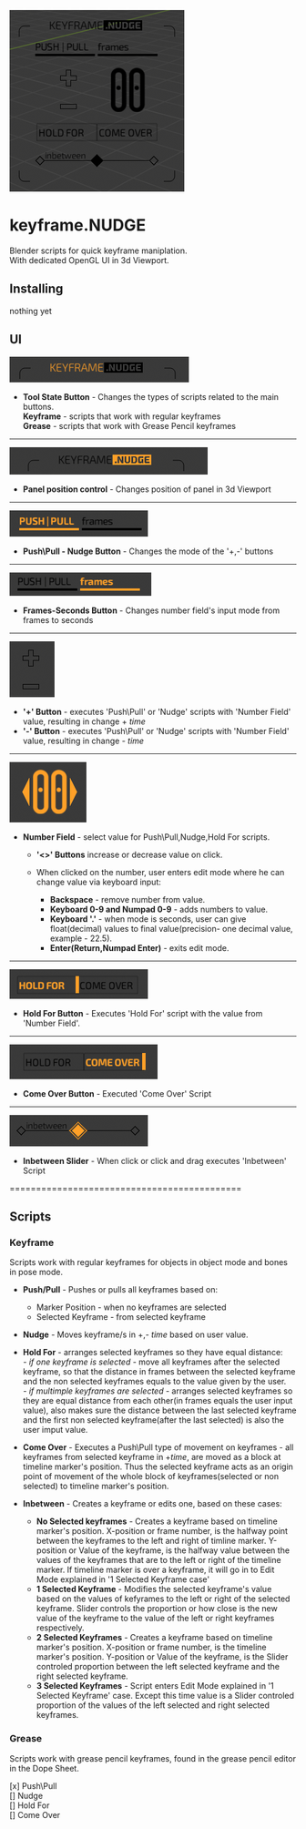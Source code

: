 ![header](imgs/Main.png)
# keyframe.NUDGE
Blender scripts for quick keyframe maniplation.  
With dedicated OpenGL UI in 3d Viewport.
## Installing
nothing yet

## UI
![State Button](imgs/Panel_Mode.png)
* __Tool State Button__ - Changes the types of scripts related to the main buttons.  
__Keyframe__ - scripts that work with regular keyframes  
__Grease__ - scripts that work with Grease Pencil keyframes  
---------  

![Position Control](imgs/Translate_Panel.png)
* __Panel position control__ - Changes position of panel in 3d Viewport  
----------  

![Push Pull](imgs/Push-PullButton.png)
* __Push\Pull - Nudge Button__ - Changes the mode of the '+,-' buttons  
----------

![Frames-Seconds](imgs/Frames-Seconds_button.png)
* __Frames-Seconds Button__ - Changes number field's input mode from frames to seconds  
 ---------

![Plus Minus Button](imgs/Plus-Minus_buttons.png)
* __'+' Button__ - executes 'Push\Pull' or 'Nudge' scripts with 'Number Field' value, resulting in change + _time_
* __'-' Button__ - executes 'Push\Pull' or 'Nudge' scripts with 'Number Field' value, resulting in change - _time_  
--------

![Number Field](imgs/Value_Input_Field.png)
* __Number Field__ - select value for Push\Pull,Nudge,Hold For scripts.  
    * __'<>' Buttons__ increase or decrease value on click.  

    * When clicked on the number, user enters edit mode where he can change value via keyboard input:
        * __Backspace__ - remove number from value.
        * __Keyboard 0-9 and Numpad 0-9__ - adds numbers to value.
        * __Keyboard '.'__ - when mode is seconds, user can give float(decimal) values to final value(precision- one decimal value, example - 22.5).
        * __Enter(Return,Numpad Enter)__ - exits edit mode.  
---------

![Hold For Button](imgs/Hold_For-Button.png)
* __Hold For Button__ - Executes 'Hold For' script with the value from 'Number Field'.  
--------

![Come_Over Button](imgs/ComeOver_Button.png)
* __Come Over Button__ - Executed 'Come Over' Script  
-------

![Inbetween Slider](imgs/Inbetween_Slider.png)
* __Inbetween Slider__ - When click or click and drag executes 'Inbetween' Script

============================================
## Scripts
### Keyframe
Scripts work with regular keyframes for objects in object mode and bones in pose mode.
* **Push/Pull** - Pushes or pulls all keyframes based on:
    * Marker Position - when no keyframes are selected
    * Selected Keyframe - from selected keyframe
* **Nudge** - Moves keyframe/s in +,- _time_ based on user value.

* **Hold For** - arranges selected keyframes so they have equal distance:  
    _- if one keyframe is selected_ - move all keyframes after the selected keyframe, so that the distance in frames between the selected keyframe and the non selected keyframes equals to the value given by the user.  
    _- if multimple keyframes are selected_ - arranges selected keyframes so they are equal distance from each other(in frames equals the user input value), also makes sure the distance between the last selected keyframe and the first non selected keyframe(after the last selected) is also the user imput value.
* **Come Over** - Executes a Push\Pull type of movement on keyframes - all keyframes from selected keyframe in +_time_, are moved as a block at timeline marker's position. Thus the selected keyframe acts as an origin point of movement of the whole block of keyframes(selected or non selected) to timeline marker's position.

* **Inbetween** - Creates a keyframe or edits one, based on these cases:
    * **No Selected keyframes** - Creates a keyframe based on timeline marker's position. X-position or frame number, is the halfway point between the keyframes to the left and right of timline marker. Y-position or Value of the keyframe, is the halfway value between the values of the keyframes that are to the left or right of the timeline marker. If timeline marker is over a keyframe, it will go in to Edit Mode explained in '1 Selected Keyframe case' 
    * **1 Selected Keyframe** -  Modifies the selected keyframe's value based on the values of kefyrames to the left or right of the selected keyframe. Slider controls the proportion or how close is the new value of the keyframe to the value of the left or right keyframes respectively.
    * **2 Selected Keyframes** - Creates a keyframe based on timeline marker's position. X-position or frame number, is the timeline marker's position. Y-position or Value of the keyframe, is the Slider controled proportion between the left selected keyframe and the right selected keyframe.
    * **3 Selected Keyframes** - Script enters Edit Mode explained in '1 Selected Keyframe' case. Except this time value is a Slider controled proportion of the values of the left selected and right selected keyframes.

### Grease
Scripts work with grease pencil keyframes, found in the grease pencil editor in the Dope Sheet.

[x] Push\Pull  
[] Nudge  
[] Hold For  
[] Come Over
